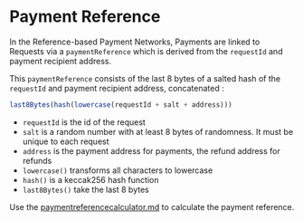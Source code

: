 # Payment Reference

In the Reference-based Payment Networks, Payments are linked to Requests via a `paymentReference` which is derived from the `requestId` and payment recipient address.

This `paymentReference` consists of the last 8 bytes of a salted hash of the `requestId` and payment recipient address, concatenated :&#x20;

```typescript
last8Bytes(hash(lowercase(requestId + salt + address)))
```

* `requestId` is the id of the request
* `salt` is a random number with at least 8 bytes of randomness. It must be unique to each request
* `address` is the payment address for payments, the refund address for refunds
* `lowercase()` transforms all characters to lowercase
* `hash()` is a keccak256 hash function
* `last8Bytes()` take the last 8 bytes

Use the [paymentreferencecalculator.md](../sdk-api-reference/request-client.js/paymentreferencecalculator.md "mention") to calculate the payment reference.
